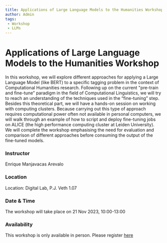 ```yaml
---
title: Applications of Large Language Models to the Humanities Workshop 21 Nov 2023
author: Admin
tags:
 - Workshop
 - LLMs
---
```


# Applications of Large Language Models to the Humanities Workshop
 
In this workshop, we will explore different approaches for applying a Large Language Model (like BERT) to a specific tagging problem in the context of Computational Humanities research. Following up on the current "pre-train and fine-tune” paradigm in the field of Computational Linguistics, we will try to reach an understanding of the techniques used in the “fine-tuning” step. Besides this theoretical part, we will have a hands-on session on working with computing clusters. Because carrying out this type of approach requires computational power often not available in personal computers, we will walk through an example of how to script and deploy fine-tuning jobs on ALICE (the high performance computing cluster at Leiden University). We will complete the workshop emphasising the need for evaluation and comparison of different approaches before consuming the output of the fine-tuned models.

### Instructor
Enrique Manjavacas Arevalo

### Location
Location: Digital Lab, P.J. Veth 1.07

### Date & Time
The workshop will take place on 21 Nov 2023, 10:00-13:00

### Availability
This workshop is only available in person. Please register [here](https://fd24.formdesk.com/universiteitleiden/LLM-Workshop-21nov2023)
